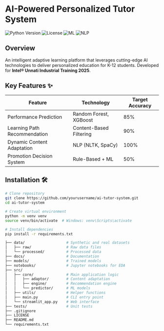 # AI-Powered Personalized Tutor System

![Python Version](https://img.shields.io/badge/python-3.8+-blue.svg)
![License](https://img.shields.io/badge/license-MIT-green)
![ML](https://img.shields.io/badge/-Machine%20Learning-orange)
![NLP](https://img.shields.io/badge/-NLP-yellowgreen)

## Overview
An intelligent adaptive learning platform that leverages cutting-edge AI technologies to deliver personalized education for K-12 students. Developed for **Intel® Unnati Industrial Training 2025**.

## Key Features ✨

| Feature | Technology | Target Accuracy |
|---------|------------|-----------------|
| Performance Prediction | Random Forest, XGBoost | 85% |
| Learning Path Recommendation | Content-Based Filtering | 90% |
| Dynamic Content Adaptation | NLP (NLTK, SpaCy) | 100% |
| Promotion Decision System | Rule-Based + ML | 50% |

## Installation 🛠️

```bash
# Clone repository
git clone https://github.com/yourusername/ai-tutor-system.git
cd ai-tutor-system

# Create virtual environment
python -m venv venv
source venv/bin/activate  # Windows: venv\Scripts\activate

# Install dependencies
pip install -r requirements.txt

├── data/                   # Synthetic and real datasets
│   ├── raw/                # Raw data files
│   └── processed/          # Processed data
├── docs/                   # Documentation
├── models/                 # Trained models
├── notebooks/              # Jupyter notebooks for EDA
├── src/
│   ├── core/               # Main application logic
│   │   ├── adaptor/        # Content adaptation
│   │   ├── engine/         # Recommendation engine
│   │   └── predictor/      # ML models
│   ├── utils/              # Helper functions
│   ├── main.py             # CLI entry point
│   └── streamlit_app.py    # Web interface
├── tests/                  # Unit tests
├── .gitignore
├── LICENSE
├── README.md
└── requirements.txt
